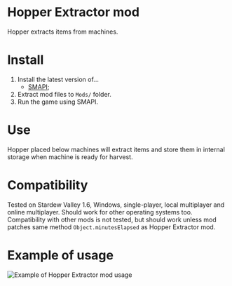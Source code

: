 ﻿# Hopper Extractor mod
Hopper extracts items from machines.

# Install
1. Install the latest version of...
   * [SMAPI](https://smapi.io);
3. Extract mod files to `Mods/` folder.
4. Run the game using SMAPI.

# Use
Hopper placed below machines will extract items and store them in internal storage when machine is ready for harvest.

# Compatibility
Tested on Stardew Valley 1.6, Windows, single-player, local multiplayer and online multiplayer. Should work for other operating systems too.
Compatibility with other mods is not tested, but should work unless mod patches same method `Object.minutesElapsed` as Hopper Extractor mod.

# Example of usage
![Example of Hopper Extractor mod usage](hopper_extractor_example.png)
